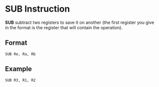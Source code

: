 # SUB Instruction

**SUB** subtract two registers to save it on another (the first register you give in the format is the register that will contain the operation).

## Format
``SUB Re, Ra, Rb``

## Example
``SUB R3, R1, R2``